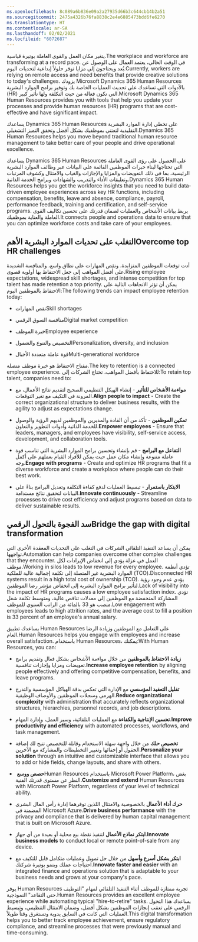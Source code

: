 ```yaml
---
ms.openlocfilehash: 8c089a6b836e09a2a27935d66b3c644cb14b2a51
ms.sourcegitcommit: 2475a4326b76fa8838c2e4e6885473bdd6fe6270
ms.translationtype: HT
ms.contentlocale: ar-SA
ms.lasthandoff: 02/02/2021
ms.locfileid: "6072687"
---
```

<span data-ttu-id="7e414-101">يتغير مكان العمل والقوى العاملة بوتيرة قياسية.</span><span class="sxs-lookup"><span data-stu-id="7e414-101">The workplace and workforce are transforming at a record pace.</span></span> <span data-ttu-id="7e414-102">في الوقت الحالي، يعتمد العمال على الوصول عن بُعد ويحتاجون إلى مزايا توفر حلولاً إبداعية لتحديات اليوم.</span><span class="sxs-lookup"><span data-stu-id="7e414-102">Currently, workers are relying on remote access and need benefits that provide creative solutions to today's challenges.</span></span> <span data-ttu-id="7e414-103">يزودك Microsoft Dynamics 365 Human Resources بالأدوات التي تساعدك على تحديث العمليات الخاصة بك وتوفير برامج الموارد البشرية (HR) التي تكون فعالة من حيث التكلفة ولها تأثير كبير.</span><span class="sxs-lookup"><span data-stu-id="7e414-103">Microsoft Dynamics 365 Human Resources provides you with tools that help you update your processes and provide human resources (HR) programs that are cost-effective and have significant impact.</span></span>

<span data-ttu-id="7e414-104">يساعدك Dynamics 365 Human Resources على تخطي إدارة الموارد البشرية التقليدية لتعتني بموظفيك بشكل أفضل وتحقق التميز التشغيلي.</span><span class="sxs-lookup"><span data-stu-id="7e414-104">Dynamics 365 Human Resources helps you move beyond traditional human resource management to take better care of your people and drive operational excellence.</span></span>

<span data-ttu-id="7e414-105">يساعدك Dynamics 365 Human Resources على الحصول على رؤى القوى العاملة التي تحتاجها لبناء خبرات الموظفين القائمة على البيانات عبر وظائف الموارد البشرية الرئيسية، بما في ذلك التعويضات والمزايا والإجازات والغياب والامتثال وكشوف المرتبات وتعليقات الأداء والتدريب والشهادات وبرامج الخدمة الذاتية.</span><span class="sxs-lookup"><span data-stu-id="7e414-105">Dynamics 365 Human Resources helps you get the workforce insights that you need to build data-driven employee experiences across key HR functions, including compensation, benefits, leave and absence, compliance, payroll, performance feedback, training and certification, and self-service programs.</span></span> <span data-ttu-id="7e414-106">يربط بيانات الأشخاص والعمليات لضمان قدرتك على تحسين تكاليف القوى العاملة والعناية بموظفيك.</span><span class="sxs-lookup"><span data-stu-id="7e414-106">It connects people and operations data to ensure that you can optimize workforce costs and take care of your employees.</span></span>

## <a name="overcome-top-hr-challenges"></a><span data-ttu-id="7e414-107">التغلب على تحديات الموارد البشرية الأهم</span><span class="sxs-lookup"><span data-stu-id="7e414-107">Overcome top HR challenges</span></span>

<span data-ttu-id="7e414-108">أدت توقعات الموظفين المتزايدة، ونقص المهارات على نطاق واسع، والمنافسة الشديدة على أفضل المواهب إلى جعل الاحتفاظ بها أولوية قصوى.</span><span class="sxs-lookup"><span data-stu-id="7e414-108">Rising employee expectations, widespread skill shortages, and intense competition for top talent has made retention a top priority.</span></span> <span data-ttu-id="7e414-109">يمكن أن تؤثر الاتجاهات التالية على الاحتفاظ بالموظفين اليوم:</span><span class="sxs-lookup"><span data-stu-id="7e414-109">The following trends can impact employee retention today:</span></span>

-   <span data-ttu-id="7e414-110">نقص المهارات</span><span class="sxs-lookup"><span data-stu-id="7e414-110">Skill shortages</span></span>

-   <span data-ttu-id="7e414-111">منافسة السوق الرقمي</span><span class="sxs-lookup"><span data-stu-id="7e414-111">Digital market competition</span></span>

-   <span data-ttu-id="7e414-112">خبرة الموظف</span><span class="sxs-lookup"><span data-stu-id="7e414-112">Employee experience</span></span>

-   <span data-ttu-id="7e414-113">التخصيص والتنوع والشمول</span><span class="sxs-lookup"><span data-stu-id="7e414-113">Personalization, diversity, and inclusion</span></span>

-   <span data-ttu-id="7e414-114">قوة عاملة متعددة الأجيال</span><span class="sxs-lookup"><span data-stu-id="7e414-114">Multi-generational workforce</span></span>

<span data-ttu-id="7e414-115">مفتاح الاحتفاظ هو خبرة موظف متصلة.</span><span class="sxs-lookup"><span data-stu-id="7e414-115">The key to retention is a connected employee experience.</span></span> <span data-ttu-id="7e414-116">للاحتفاظ بأفضل المواهب، تحتاج الشركات إلى:</span><span class="sxs-lookup"><span data-stu-id="7e414-116">To retain top talent, companies need to:</span></span>

-   <span data-ttu-id="7e414-117">**مواءمة الأشخاص للتأثير** - إنشاء الهيكل التنظيمي الصحيح لتقديم نتائج الأعمال، مع المرونة في التكيف مع تغير التوقعات.</span><span class="sxs-lookup"><span data-stu-id="7e414-117">**Align people to impact** - Create the correct organizational structure to deliver business results, with the agility to adjust as expectations change.</span></span>

-   <span data-ttu-id="7e414-118">**تمكين الموظفين** - تأكد من أن القادة والمديرين والموظفين لديهم الرؤية والوصول للخدمة الذاتية وأدوات التطوير والتعاون.</span><span class="sxs-lookup"><span data-stu-id="7e414-118">**Empower employees** - Ensure that leaders, managers, and employees have visibility, self-service access, development, and collaboration tools.</span></span>

-   <span data-ttu-id="7e414-119">**التفاعل مع البرامج** - قم بإنشاء وتحسين برامج الموارد البشرية التي تناسب قوة عاملة متنوعة وإنشاء مكان عمل حيث يمكن للأفراد القيام بعملهم على أكمل وجه.</span><span class="sxs-lookup"><span data-stu-id="7e414-119">**Engage with programs** - Create and optimize HR programs that fit a diverse workforce and create a workplace where people can do their best work.</span></span>

-   <span data-ttu-id="7e414-120">**الابتكار باستمرار** - تبسيط العمليات لدفع كفاءة التكلفة وتعديل البرامج بناءً على البيانات لتحقيق نتائج مستدامة.</span><span class="sxs-lookup"><span data-stu-id="7e414-120">**Innovate continuously** - Streamline processes to drive cost efficiency and adjust programs based on data to deliver sustainable results.</span></span>

## <a name="bridge-the-gap-with-digital-transformation"></a><span data-ttu-id="7e414-121">سد الفجوة بالتحول الرقمي</span><span class="sxs-lookup"><span data-stu-id="7e414-121">Bridge the gap with digital transformation</span></span>

<span data-ttu-id="7e414-122">يمكن أن يساعد التنفيذ التلقائي الشركات في التغلب على التحديات المعقدة الأخرى التي تواجهها.</span><span class="sxs-lookup"><span data-stu-id="7e414-122">Automation can help companies overcome other complex challenges that they encounter.</span></span> <span data-ttu-id="7e414-123">العمل في عزلة يؤدي إلى انخفاض الإيرادات لكل موظف.</span><span class="sxs-lookup"><span data-stu-id="7e414-123">Working in silos leads to low revenue for every employee.</span></span> <span data-ttu-id="7e414-124">تؤدي أنظمة الموارد البشرية غير المتصلة إلى تكلفة إجمالية عالية للملكية (TCO).</span><span class="sxs-lookup"><span data-stu-id="7e414-124">Disconnected HR systems result in a high total cost of ownership (TCO).</span></span> <span data-ttu-id="7e414-125">يؤدي عدم وجود رؤية لتأثير برامج الموارد البشرية إلى انخفاض مؤشر رضا الموظفين.</span><span class="sxs-lookup"><span data-stu-id="7e414-125">Lack of visibility into the impact of HR programs causes a low employee satisfaction index.</span></span> <span data-ttu-id="7e414-126">تؤدي المشاركة المنخفضة مع الموظفين إلى معدلات تناقص عالية، ومتوسط تكلفة شغل منصب هو 33 بالمائة من الراتب السنوي للموظف.</span><span class="sxs-lookup"><span data-stu-id="7e414-126">Low engagement with employees leads to high attrition rates, and the average cost to fill a position is 33 percent of an employee's annual salary.</span></span>

<span data-ttu-id="7e414-127">يساعدك تطبيق Human Resources على التعامل مع الموظفين وزيادة الرضا العام.</span><span class="sxs-lookup"><span data-stu-id="7e414-127">Human Resources helps you engage with employees and increase overall satisfaction.</span></span> <span data-ttu-id="7e414-128">باستخدام Human Resources، يمكنك:</span><span class="sxs-lookup"><span data-stu-id="7e414-128">With Human Resources, you can:</span></span>

-   <span data-ttu-id="7e414-129">**زيادة الاحتفاظ بالموظفين** من خلال مواءمة الأشخاص بشكل فعال وتقديم برامج تعويضات ومزايا وإجازات تنافسية.</span><span class="sxs-lookup"><span data-stu-id="7e414-129">**Increase employee retention** by aligning people effectively and offering competitive compensation, benefits, and leave programs.</span></span>

-   <span data-ttu-id="7e414-130">**تقليل التعقيد المؤسسي** مع الإدارة التي تعكس بدقة الهياكل المؤسسية والتدرج الهرمي وسجلات الموظفين والأوصاف الوظيفية.</span><span class="sxs-lookup"><span data-stu-id="7e414-130">**Reduce organizational complexity** with administration that accurately reflects organizational structures, hierarchies, personnel records, and job descriptions.</span></span>

-   <span data-ttu-id="7e414-131">**تحسين الإنتاجية والكفاءة** مع العمليات التلقائية، وسير العمل، وإدارة المهام.</span><span class="sxs-lookup"><span data-stu-id="7e414-131">**Improve productivity and efficiency** with automated processes, workflows, and task management.</span></span>

-   <span data-ttu-id="7e414-132">**تخصيص حلك** من خلال واجهة سهلة الاستخدام وقابلة للتخصيص تتيح لك إضافة الحقول أو إخفائها وتغيير التخطيطات والمشاركة مع الآخرين.</span><span class="sxs-lookup"><span data-stu-id="7e414-132">**Personalize your solution** through an intuitive and customizable interface that allows you to add or hide fields, change layouts, and share with others.</span></span>

-   <span data-ttu-id="7e414-133">**حصص ووسع** ‏Human Resources باستخدام Microsoft Power Platform، بغض النظر عن مستوى قدرتك الفنية.</span><span class="sxs-lookup"><span data-stu-id="7e414-133">**Customize and extend** Human Resources with Microsoft Power Platform, regardless of your level of technical ability.</span></span>

-   <span data-ttu-id="7e414-134">**حرك أداء الأعمال** بالخصوصية والامتثال اللذين توفرهما إدارة رأس المال البشري المضمنة في Microsoft Azure.</span><span class="sxs-lookup"><span data-stu-id="7e414-134">**Drive business performance** with the privacy and compliance that is delivered by human capital management that is built on Microsoft Azure.</span></span>

-   <span data-ttu-id="7e414-135">**ابتكر نماذج الأعمال** لتنفيذ نقطة بيع محلية أو بعيدة من أي جهاز.</span><span class="sxs-lookup"><span data-stu-id="7e414-135">**Innovate business models** to conduct local or remote point-of-sale from any device.</span></span>

-   <span data-ttu-id="7e414-136">**ابتكر بشكل أسرع وأسهل** من خلال حل تمويل وعمليات متكامل قابل للتكيف مع احتياجات عملك وينمو بوتيرة شركتك.</span><span class="sxs-lookup"><span data-stu-id="7e414-136">**Innovate faster and easier** with an integrated finance and operations solution that is adaptable to your business needs and grows at your company's pace.</span></span>

<span data-ttu-id="7e414-137">يوفر Human Resources تجربة ممتازة للموظف أثناء التنفيذ التلقائي لمهام "التوظيف حتى التقاعد" النموذجية.</span><span class="sxs-lookup"><span data-stu-id="7e414-137">Human Resources provides an excellent employee experience while automating typical "hire-to-retire" tasks.</span></span> <span data-ttu-id="7e414-138">يساعدك هذا التحول الرقمي على تعقب إنجازات الموظفين بشكل أفضل، وضمان الامتثال التنظيمي، وتبسيط العمليات التي كانت في السابق يدوية وتستغرق وقتاً طويلاً.</span><span class="sxs-lookup"><span data-stu-id="7e414-138">This digital transformation helps you to better track employee achievement, ensure regulatory compliance, and streamline processes that were previously manual and time-consuming.</span></span>
